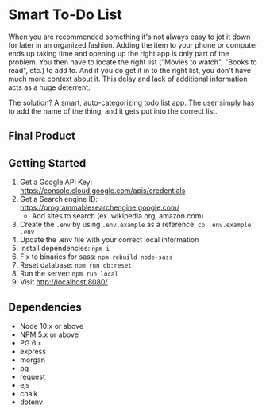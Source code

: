 # Smart To-Do List

When you are recommended something it's not always easy to jot it down for later in an organized fashion. Adding the item to your phone or computer ends up taking time and opening up the right app is only part of the problem. You then have to locate the right list ("Movies to watch", "Books to read", etc.) to add to. And if you do get it in to the right list, you don't have much more context about it. This delay and lack of additional information acts as a huge deterrent.

The solution? A smart, auto-categorizing todo list app. The user simply has to add the name of the thing, and it gets put into the correct list.


## Final Product


## Getting Started

1. Get a Google API Key: <https://console.cloud.google.com/apis/credentials>
2. Get a Search engine ID: <https://programmablesearchengine.google.com/>
   - Add sites to search (ex. wikipedia.org, amazon.com)
3. Create the `.env` by using `.env.example` as a reference: `cp .env.example .env`
4. Update the .env file with your correct local information 
5. Install dependencies: `npm i`
6. Fix to binaries for sass: `npm rebuild node-sass`
7. Reset database: `npm run db:reset`
8. Run the server: `npm run local`
9. Visit <http://localhost:8080/>


## Dependencies

- Node 10.x or above
- NPM 5.x or above
- PG 6.x
- express
- morgan
- pg
- request
- ejs
- chalk
- dotenv

   
